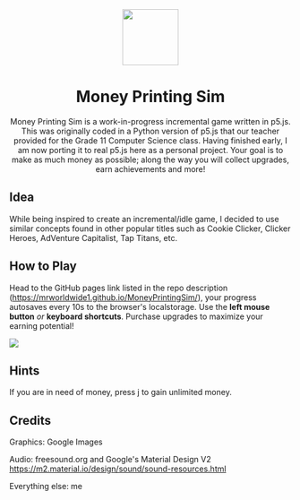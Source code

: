 <div align="center">
    <img src="https://raw.githubusercontent.com/mrworldwide1/MoneyPrintingSim/main/assets/gameLogo.png" width="100", height="100">
</div>



<h1 align="center">Money Printing Sim</h1>

<p align="center">
Money Printing Sim is a work-in-progress incremental game written in p5.js. This was originally coded in a Python version of p5.js that our teacher provided for the Grade 11 Computer Science class. Having finished early, I am now porting it to real p5.js here as a personal project.
Your goal is to make as much money as possible; along the way you will collect upgrades, earn achievements and more!</p>

Idea
--------
While being inspired to create an incremental/idle game, I decided to use similar concepts found in other popular titles such as Cookie Clicker, Clicker Heroes, AdVenture Capitalist, Tap Titans, etc.

How to Play
-----
Head to the GitHub pages link listed in the repo description (https://mrworldwide1.github.io/MoneyPrintingSim/), your progress autosaves every 10s to the browser's localstorage. Use the **left mouse button** *or* **keyboard shortcuts**. Purchase upgrades to maximize your earning potential!

<img src="https://github.com/mrworldwide1/MoneyPrintingSim/blob/main/Screenshot%20from%202023-09-16%2000-52-37.png?raw=true">

Hints
--------------
If you are in need of money, press j to gain unlimited money.

Credits
--------------
Graphics: Google Images

Audio: freesound.org and Google's Material Design V2 https://m2.material.io/design/sound/sound-resources.html

Everything else: me
